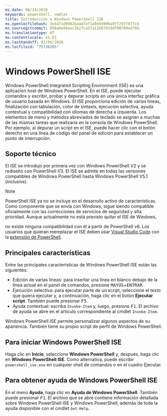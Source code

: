 ```yaml
---
ms.date: 08/14/2018
keywords: powershell, cmdlet
title: Introducción a Windows PowerShell ISE
ms.openlocfilehash: 3e4471d0982ba4d7ef1a9d59906a9ff297f6f7cb
ms.sourcegitcommit: 058a6e86eac1b27ca57a11687019df98709ed709
ms.translationtype: HT
ms.contentlocale: es-ES
ms.lasthandoff: 01/08/2020
ms.locfileid: "75736205"
---
```

# <a name="the-windows-powershell-ise"></a>Windows PowerShell ISE

Windows PowerShell Integrated Scripting Environment (ISE) es una aplicación host de Windows PowerShell. En el ISE, puede ejecutar comandos y escribir, probar y depurar scripts en una única interfaz gráfica de usuario basada en Windows. El ISE proporciona edición de varias líneas, finalización con tabulación, color de sintaxis, ejecución selectiva, ayuda contextual y compatibilidad con idiomas de derecha a izquierda. Los elementos de menú y métodos abreviados de teclado se asignan a muchas de las mismas tareas que realizaría en la consola de Windows PowerShell. Por ejemplo, al depurar un script en el ISE, puede hacer clic con el botón derecho en una línea de código del panel de edición para establecer un punto de interrupción.

## <a name="support"></a>Soporte técnico

El ISE se introdujo por primera vez con Windows PowerShell V2 y se rediseñó con PowerShell V3. El ISE se admite en todas las versiones compatibles de Windows PowerShell hasta Windows PowerShell V5.1 (inclusive).

> [!NOTE]
> PowerShell ISE ya no se incluye en el desarrollo activo de características. Como componente que se envía con Windows, sigue siendo compatible oficialmente con las correcciones de servicios de seguridad y alta prioridad.
> Aunque actualmente no está previsto quitar el ISE de Windows,
>
> no existe ninguna compatibilidad con él a partir de PowerShell v6. Los usuarios que quieran reemplazar el ISE deben usar [Visual Studio Code](https://code.visualstudio.com/) con la [extensión de PowerShell](https://marketplace.visualstudio.com/items?itemName=ms-vscode.PowerShell).

## <a name="key-features"></a>Principales características

Entre las principales características de Windows PowerShell ISE están las siguientes:

- Edición de varias líneas: para insertar una línea en blanco debajo de la línea actual en el panel de comandos, presione <kbd>MAYÚS</kbd>+<kbd>ENTRAR</kbd>.
- Ejecución selectiva: para ejecutar parte de un script, seleccione el texto que quiera ejecutar y, a continuación, haga clic en el botón **Ejecutar script**. También puede presionar <kbd>F5</kbd>.
- Ayuda contextual: escriba `Invoke-Item` y, luego, presione <kbd>F1</kbd>. El archivo de ayuda se abre en el artículo correspondiente al cmdlet `Invoke-Item`.

Windows PowerShell ISE permite personalizar algunos aspectos de su apariencia. También tiene su propio script de perfil de Windows PowerShell.

## <a name="to-start-the-windows-powershell-ise"></a>Para iniciar Windows PowerShell ISE

Haga clic en **Inicio**, seleccione **Windows PowerShell** y, después, haga clic en **Windows PowerShell ISE**.
Como alternativa, puede escribir `powershell_ise.exe` en cualquier shell de comandos o en el cuadro Ejecutar.

## <a name="to-get-help-in-the-windows-powershell-ise"></a>Para obtener ayuda de Windows PowerShell ISE

En el menú **Ayuda**, haga clic en **Ayuda de Windows PowerShell**. También puede presionar <kbd>F1</kbd>. El archivo que se abre contiene información detallada sobre Windows PowerShell ISE y Windows PowerShell, además de toda la ayuda disponible con el cmdlet `Get-Help`.
